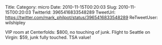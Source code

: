 Title: 
Category: micro
Date: 2010-11-15T00:20:03
Slug: 2010-11-15T00:20:03
TwitterId: 3965416833548289
TweetUrl: https://twitter.com/mark_philpot/status/3965416833548289
ReTweetUser: wilshipley

<i class="fa fa-retweet" aria-hidden="true"></i> VIP room at Centerfolds: $800, no touching of junk. Flight to Seattle on Virgin: $59, junk fully touched. TSA value!